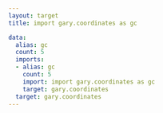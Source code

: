 ```yaml
---
layout: target
title: import gary.coordinates as gc

data:
  alias: gc
  count: 5
  imports:
  - alias: gc
    count: 5
    import: import gary.coordinates as gc
    target: gary.coordinates
  target: gary.coordinates
---
```

